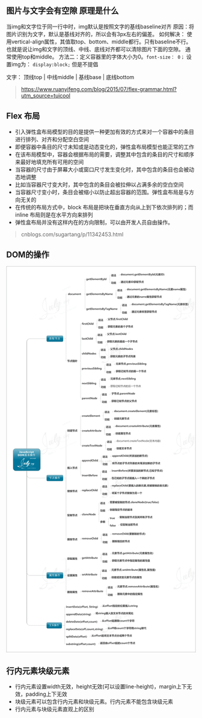 ## 图片与文字会有空隙 原理是什么
当img和文字位于同一行中时，img默认是按照文字的基线baseline对齐
原因：将图片识别为文字，默认是基线对齐的，所以会有3px左右的偏差。
如何解决：
使用vertical-align属性，其值取top、bottom、middle都行。只有baseline不行。也就是说让img和文字的顶线、中线、底线对齐都可以清除图片下面的空隙。 通常使用top和middle。
方法二：定义容器里的字体大小为0。`font-size： 0；`
设置img为： `display:block;` 但是不提倡

文字： 顶线top | 中线middle | 基线base | 底线bottom
> https://www.ruanyifeng.com/blog/2015/07/flex-grammar.html?utm_source=tuicool
## Flex 布局
+ 引入弹性盒布局模型的目的是提供一种更加有效的方式来对一个容器中的条目进行排列、对齐和分配空白空间
+ 即便容器中条目的尺寸未知或是动态变化的，弹性盒布局模型也能正常的工作
+ 在该布局模型中，容器会根据布局的需要，调整其中包含的条目的尺寸和顺序来最好地填充所有可用的空间
+ 当容器的尺寸由于屏幕大小或窗口尺寸发生变化时，其中包含的条目也会被动态地调整
+ 比如当容器尺寸变大时，其中包含的条目会被拉伸以占满多余的空白空间
+ 当容器尺寸变小时，条目会被缩小以防止超出容器的范围。弹性盒布局是与方向无关的
+ 在传统的布局方式中，block 布局是把块在垂直方向从上到下依次排列的；而 inline 布局则是在水平方向来排列
+ 弹性盒布局并没有这样内在的方向限制，可以由开发人员自由操作。

>cnblogs.com/sugartang/p/11342453.html

## DOM的操作
![Image text](img/DOM.gif)
## 行内元素块级元素
+ 行内元素设置width无效，height无效(可以设置line-height)，margin上下无效，padding上下无效
+ 块级元素可以包含行内元素和块级元素。行内元素不能包含块级元素
+ 行内元素与块级元素直观上的区别